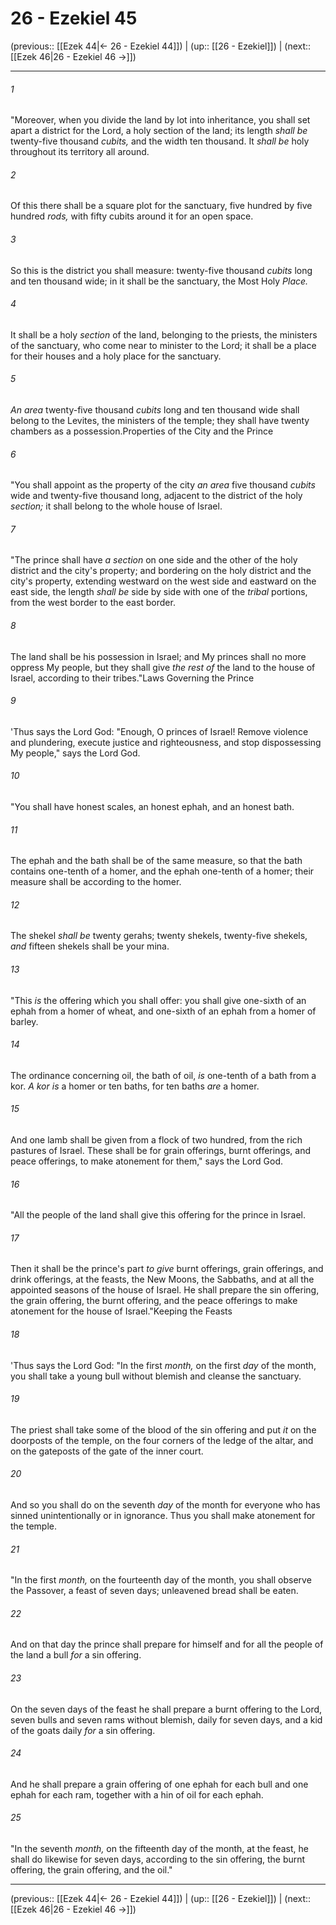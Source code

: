 # 26 - Ezekiel 45

(previous:: [[Ezek 44|← 26 - Ezekiel 44]]) | (up:: [[26 - Ezekiel]]) | (next:: [[Ezek 46|26 - Ezekiel 46 →]])

***


###### 1 
"Moreover, when you divide the land by lot into inheritance, you shall set apart a district for the Lord, a holy section of the land; its length _shall be_ twenty-five thousand _cubits,_ and the width ten thousand. It _shall be_ holy throughout its territory all around. 

###### 2 
Of this there shall be a square plot for the sanctuary, five hundred by five hundred _rods,_ with fifty cubits around it for an open space. 

###### 3 
So this is the district you shall measure: twenty-five thousand _cubits_ long and ten thousand wide; in it shall be the sanctuary, the Most Holy _Place._ 

###### 4 
It shall be a holy _section_ of the land, belonging to the priests, the ministers of the sanctuary, who come near to minister to the Lord; it shall be a place for their houses and a holy place for the sanctuary. 

###### 5 
_An area_ twenty-five thousand _cubits_ long and ten thousand wide shall belong to the Levites, the ministers of the temple; they shall have twenty chambers as a possession.Properties of the City and the Prince 

###### 6 
"You shall appoint as the property of the city _an area_ five thousand _cubits_ wide and twenty-five thousand long, adjacent to the district of the holy _section;_ it shall belong to the whole house of Israel. 

###### 7 
"The prince shall have _a section_ on one side and the other of the holy district and the city's property; and bordering on the holy district and the city's property, extending westward on the west side and eastward on the east side, the length _shall be_ side by side with one of the _tribal_ portions, from the west border to the east border. 

###### 8 
The land shall be his possession in Israel; and My princes shall no more oppress My people, but they shall give _the rest of_ the land to the house of Israel, according to their tribes."Laws Governing the Prince 

###### 9 
'Thus says the Lord God: "Enough, O princes of Israel! Remove violence and plundering, execute justice and righteousness, and stop dispossessing My people," says the Lord God. 

###### 10 
"You shall have honest scales, an honest ephah, and an honest bath. 

###### 11 
The ephah and the bath shall be of the same measure, so that the bath contains one-tenth of a homer, and the ephah one-tenth of a homer; their measure shall be according to the homer. 

###### 12 
The shekel _shall be_ twenty gerahs; twenty shekels, twenty-five shekels, _and_ fifteen shekels shall be your mina. 

###### 13 
"This _is_ the offering which you shall offer: you shall give one-sixth of an ephah from a homer of wheat, and one-sixth of an ephah from a homer of barley. 

###### 14 
The ordinance concerning oil, the bath of oil, _is_ one-tenth of a bath from a kor. _A kor is_ a homer or ten baths, for ten baths _are_ a homer. 

###### 15 
And one lamb shall be given from a flock of two hundred, from the rich pastures of Israel. These shall be for grain offerings, burnt offerings, and peace offerings, to make atonement for them," says the Lord God. 

###### 16 
"All the people of the land shall give this offering for the prince in Israel. 

###### 17 
Then it shall be the prince's part _to give_ burnt offerings, grain offerings, and drink offerings, at the feasts, the New Moons, the Sabbaths, and at all the appointed seasons of the house of Israel. He shall prepare the sin offering, the grain offering, the burnt offering, and the peace offerings to make atonement for the house of Israel."Keeping the Feasts 

###### 18 
'Thus says the Lord God: "In the first _month,_ on the first _day_ of the month, you shall take a young bull without blemish and cleanse the sanctuary. 

###### 19 
The priest shall take some of the blood of the sin offering and put _it_ on the doorposts of the temple, on the four corners of the ledge of the altar, and on the gateposts of the gate of the inner court. 

###### 20 
And so you shall do on the seventh _day_ of the month for everyone who has sinned unintentionally or in ignorance. Thus you shall make atonement for the temple. 

###### 21 
"In the first _month,_ on the fourteenth day of the month, you shall observe the Passover, a feast of seven days; unleavened bread shall be eaten. 

###### 22 
And on that day the prince shall prepare for himself and for all the people of the land a bull _for_ a sin offering. 

###### 23 
On the seven days of the feast he shall prepare a burnt offering to the Lord, seven bulls and seven rams without blemish, daily for seven days, and a kid of the goats daily _for_ a sin offering. 

###### 24 
And he shall prepare a grain offering of one ephah for each bull and one ephah for each ram, together with a hin of oil for each ephah. 

###### 25 
"In the seventh _month,_ on the fifteenth day of the month, at the feast, he shall do likewise for seven days, according to the sin offering, the burnt offering, the grain offering, and the oil."

***

(previous:: [[Ezek 44|← 26 - Ezekiel 44]]) | (up:: [[26 - Ezekiel]]) | (next:: [[Ezek 46|26 - Ezekiel 46 →]])
